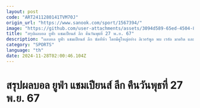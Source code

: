 ```yaml
---
layout: post
code: "ART2411280141TVM70J"
origin_url: "https://www.sanook.com/sport/1567394/"
image: "https://github.com/user-attachments/assets/3094d589-65ed-4504-8195-a4e730e23304"
title: "สรุปผลบอล ยูฟ่า แชมเปียนส์ ลีก คืนวันพุธที่ 27 พ.ย. 67"
description: "ผลบอล ยูฟ่า แชมเปียนส์ ลีก นัดทีห้า โดยมีคู่ใหญ่อย่าง ลิเวอร์พูล พบ เรอัล มาดริด และ แอสตัน วิลล่า พบ ยูเวนตุส เมื่อคืนวันพุธที่ 27 พฤศจิกายน ที่ผ่านมา"
category: "SPORTS"
language: "th"
date: 2024-11-28T02:00:46.104Z
---
```


# สรุปผลบอล ยูฟ่า แชมเปียนส์ ลีก คืนวันพุธที่ 27 พ.ย. 67